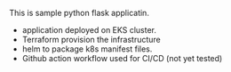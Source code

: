 This is sample python flask applicatin.

- application deployed on EKS cluster. 
- Terraform provision the infrastructure
- helm to package k8s manifest files.
- Github action workflow used for CI/CD (not yet tested)

